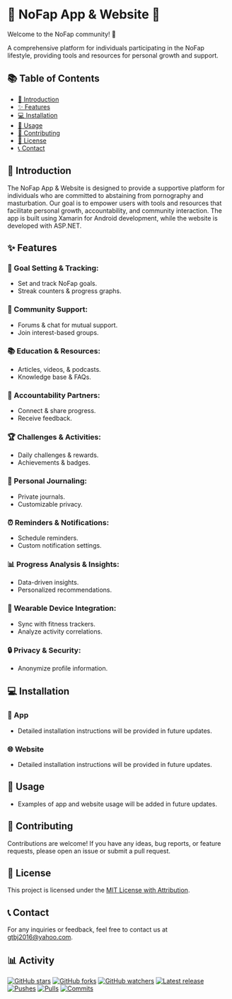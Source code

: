 <!-- Add some fun ASCII art or emojis here -->
# 🚀 NoFap App & Website 🌟

Welcome to the NoFap community! 🎉

A comprehensive platform for individuals participating in the NoFap lifestyle, providing tools and resources for personal growth and support.

## 📚 Table of Contents

- [👋 Introduction](#introduction)
- [✨ Features](#features)
- [💻 Installation](#installation)
- [🚀 Usage](#usage)
- [🎉 Contributing](#contributing)
- [📝 License](#license)
- [📞 Contact](#contact)

## 👋 Introduction

The NoFap App & Website is designed to provide a supportive platform for individuals who are committed to abstaining from pornography and masturbation. 
Our goal is to empower users with tools and resources that facilitate personal growth, accountability, and community interaction. The app is built using Xamarin for Android development, while the website is developed with ASP.NET.

## ✨ Features

### 🎯 Goal Setting & Tracking:
   - Set and track NoFap goals.
   - Streak counters & progress graphs.

### 💬 Community Support:
   - Forums & chat for mutual support.
   - Join interest-based groups.

### 📚 Education & Resources:
   - Articles, videos, & podcasts.
   - Knowledge base & FAQs.

### 🤝 Accountability Partners:
   - Connect & share progress.
   - Receive feedback.

### 🏆 Challenges & Activities:
   - Daily challenges & rewards.
   - Achievements & badges.

### 📔 Personal Journaling:
   - Private journals.
   - Customizable privacy.

### ⏰ Reminders & Notifications:
   - Schedule reminders.
   - Custom notification settings.

### 📊 Progress Analysis & Insights:
   - Data-driven insights.
   - Personalized recommendations.

### 📱 Wearable Device Integration:
   - Sync with fitness trackers.
   - Analyze activity correlations.

### 🔒 Privacy & Security:
- Anonymize profile information.

## 💻 Installation

### 📱 App

- Detailed installation instructions will be provided in future updates.

### 🌐 Website

- Detailed installation instructions will be provided in future updates.

## 🚀 Usage

- Examples of app and website usage will be added in future updates.

## 🎉 Contributing

Contributions are welcome! If you have any ideas, bug reports, or feature requests, please open an issue or submit a pull request.

## 📝 License

This project is licensed under the [MIT License with Attribution](LICENSE).

## 📞 Contact

For any inquiries or feedback, feel free to contact us at [gtbj2016@yahoo.com](mailto:gtbj2016@yahoo.com).

## 📊 Activity

[![GitHub stars](https://img.shields.io/github/stars/gi88785/noFap.svg?style=flat-square&logo=github)](https://github.com/gi88785/noFap/stargazers)
[![GitHub forks](https://img.shields.io/github/forks/gi88785/noFap.svg?style=flat-square&logo=github)](https://github.com/gi88785/noFap/network)
[![GitHub watchers](https://img.shields.io/github/watchers/gi88785/noFap.svg?style=flat-square&logo=github)](https://github.com/gi88785/noFap/watchers)
[![Latest release](https://img.shields.io/github/v/release/gi88785/noFap.svg?style=flat-square&logo=github)](https://github.com/gi88785/noFap/releases)
[![Pushes](https://img.shields.io/github/commit-activity/m/gi88785/noFap?color=green&label=Pushes)](https://github.com/gi88785/noFap)
[![Pulls](https://img.shields.io/github/issues-pr-closed/gi88785/noFap?color=green&label=Pulls)](https://github.com/gi88785/noFap)
[![Commits](https://img.shields.io/github/commit-activity/m/gi88785/noFap?color=green&label=Commits)](https://github.com/gi88785/noFap)
